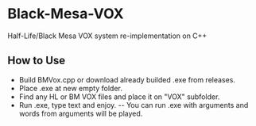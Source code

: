 # Black-Mesa-VOX
Half-Life/Black Mesa VOX system re-implementation on C++

## How to Use
- Build BMVox.cpp or download already builded .exe from releases.
- Place .exe at new empty folder.
- Find any HL or BM VOX files and place it on "VOX" subfolder.
- Run .exe, type text and enjoy.
-- You can run .exe with arguments and words from arguments will be played.
